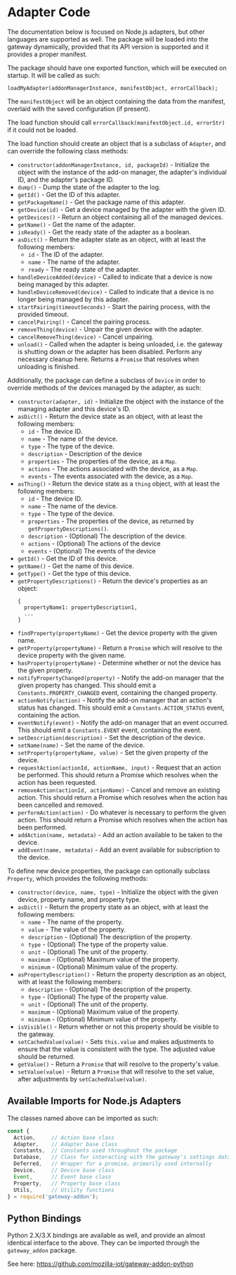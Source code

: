 # Adapter Code

The documentation below is focused on Node.js adapters, but other languages are supported as well. The package will be loaded into the gateway dynamically, provided that its API version is supported and it provides a proper manifest.

The package should have one exported function, which will be executed on startup. It will be called as such:

```
loadMyAdapter(addonManagerInstance, manifestObject, errorCallback);
```

The `manifestObject` will be an object containing the data from the manifest, overlaid with the saved configuration (if present).

The load function should call `errorCallback(manifestObject.id, errorStr)` if it could not be loaded.

The load function should create an object that is a subclass of `Adapter`, and can override the following class methods:

- `constructor(addonManagerInstance, id, packageId)` - Initialize the object with the instance of the add-on manager, the adapter's individual ID, and the adapter's package ID.
- `dump()` - Dump the state of the adapter to the log.
- `getId()` - Get the ID of this adapter.
- `getPackageName()` - Get the package name of this adapter.
- `getDevice(id)` - Get a device managed by the adapter with the given ID.
- `getDevices()` - Return an object containing all of the managed devices.
- `getName()` - Get the name of the adapter.
- `isReady()` - Get the ready state of the adapter as a boolean.
- `asDict()` - Return the adapter state as an object, with at least the following members:
    - `id` - The ID of the adapter.
    - `name` - The name of the adapter.
    - `ready` - The ready state of the adapter.
- `handleDeviceAdded(device)` - Called to indicate that a device is now being managed by this adapter.
- `handleDeviceRemoved(device)` - Called to indicate that a device is no longer being managed by this adapter.
- `startPairing(timeoutSeconds)` - Start the pairing process, with the provided timeout.
- `cancelPairing()` - Cancel the pairing process.
- `removeThing(device)` - Unpair the given device with the adapter.
- `cancelRemoveThing(device)` - Cancel unpairing.
- `unload()` - Called when the adapter is being unloaded, i.e. the gateway is shutting down or the adapter has been disabled. Perform any necessary cleanup here. Returns a `Promise` that resolves when unloading is finished.

Additionally, the package can define a subclass of `Device` in order to override methods of the devices managed by the adapter, as such:

- `constructor(adapter, id)` - Initialize the object with the instance of the managing adapter and this device's ID.
- `asDict()` - Return the device state as an object, with at least the following members:
    - `id` - The device ID.
    - `name` - The name of the device.
    - `type` - The type of the device.
    - `description` - Description of the device
    - `properties` - The properties of the device, as a `Map`.
    - `actions` - The actions associated with the device, as a `Map`.
    - `events` - The events associated with the device, as a `Map`.
- `asThing()` - Return the device state as a `thing` object, with at least the following members:
    - `id` - The device ID.
    - `name` - The name of the device.
    - `type` - The type of the device.
    - `properties` - The properties of the device, as returned by `getPropertyDescriptions()`.
    - `description` - (Optional) The description of the device.
    - `actions` - (Optional) The actions of the device
    - `events` - (Optional) The events of the device
- `getId()` - Get the ID of this device.
- `getName()` - Get the name of this device.
- `getType()` - Get the type of this device.
- `getPropertyDescriptions()` - Return the device's properties as an object:
    ```
    {
      propertyName1: propertyDescription1,
      ...
    }
    ```
- `findProperty(propertyName)` - Get the device property with the given name.
- `getProperty(propertyName)` - Return a `Promise` which will resolve to the device property with the given name.
- `hasProperty(propertyName)` - Determine whether or not the device has the given property.
- `notifyPropertyChanged(property)` - Notify the add-on manager that the given property has changed. This should emit a `Constants.PROPERTY_CHANGED` event, containing the changed property.
- `actionNotify(action)` - Notify the add-on manager that an action's status has changed. This should emit a `Constants.ACTION_STATUS` event, containing the action.
- `eventNotify(event)` - Notify the add-on manager that an event occurred. This should emit a `Constants.EVENT` event, containing the event.
- `setDescription(description)` - Set the description of the device.
- `setName(name)` - Set the name of the device.
- `setProperty(propertyName, value)` - Set the given property of the device.
- `requestAction(actionId, actionName, input)` - Request that an action be performed. This should return a Promise which resolves when the action has been requested.
- `removeAction(actionId, actionName)` - Cancel and remove an existing action. This should return a Promise which resolves when the action has been cancelled and removed.
- `performAction(action)` - Do whatever is necessary to perform the given action. This should return a Promise which resolves when the action has been performed.
- `addAction(name, metadata)` - Add an action available to be taken to the device.
- `addEvent(name, metadata)` - Add an event available for subscription to the device.

To define new device properties, the package can optionally subclass `Property`, which provides the following methods:

- `constructor(device, name, type)` - Initialize the object with the given device, property name, and property type.
- `asDict()` - Return the property state as an object, with at least the following members:
    - `name` - The name of the property.
    - `value` - The value of the property.
    - `description` - (Optional) The description of the property.
    - `type` - (Optional) The type of the property value.
    - `unit` - (Optional) The unit of the property.
    - `maximum` - (Optional) Maximum value of the property.
    - `minimum` - (Optional) Minimum value of the property.
- `asPropertyDescription()` - Return the property description as an object, with at least the following members:
    - `description` - (Optional) The description of the property.
    - `type` - (Optional) The type of the property value.
    - `unit` - (Optional) The unit of the property.
    - `maximum` - (Optional) Maximum value of the property.
    - `minimum` - (Optional) Minimum value of the property.
- `isVisible()` - Return whether or not this property should be visible to the gateway.
- `setCachedValue(value)` - Sets `this.value` and makes adjustments to ensure that the value is consistent with the type. The adjusted value should be returned.
- `getValue()` - Return a `Promise` that will resolve to the property's value.
- `setValue(value)` - Return a `Promise` that will resolve to the set value, after adjustments by `setCachedValue(value)`.

## Available Imports for Node.js Adapters

The classes named above can be imported as such:

```javascript
const {
  Action,     // Action base class
  Adapter,    // Adapter base class
  Constants,  // Constants used throughout the package
  Database,   // Class for interacting with the gateway's settings database
  Deferred,   // Wrapper for a promise, primarily used internally
  Device,     // Device base class
  Event,      // Event base class
  Property,   // Property base class
  Utils,      // Utility functions
} = require('gateway-addon');
```

## Python Bindings

Python 2.X/3.X bindings are available as well, and provide an almost identical interface to the above. They can be imported through the `gateway_addon` package.

See here: https://github.com/mozilla-iot/gateway-addon-python